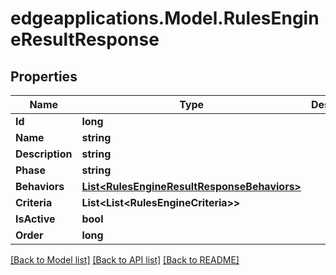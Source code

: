 # edgeapplications.Model.RulesEngineResultResponse

## Properties

Name | Type | Description | Notes
------------ | ------------- | ------------- | -------------
**Id** | **long** |  | 
**Name** | **string** |  | 
**Description** | **string** |  | [optional] 
**Phase** | **string** |  | 
**Behaviors** | [**List&lt;RulesEngineResultResponseBehaviors&gt;**](RulesEngineResultResponseBehaviors.md) |  | [optional] 
**Criteria** | **List&lt;List&lt;RulesEngineCriteria&gt;&gt;** |  | 
**IsActive** | **bool** |  | 
**Order** | **long** |  | 

[[Back to Model list]](../README.md#documentation-for-models) [[Back to API list]](../README.md#documentation-for-api-endpoints) [[Back to README]](../README.md)

